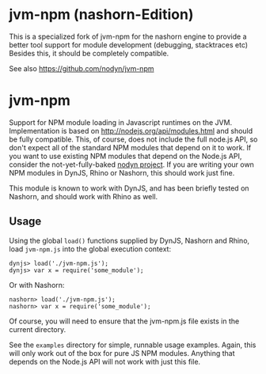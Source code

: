 # jvm-npm (nashorn-Edition)
This is a specialized fork of jvm-npm for the nashorn engine
to provide a better tool support for module development
(debugging, stacktraces etc)
Besides this, it should be completely compatible.

See also https://github.com/nodyn/jvm-npm

# jvm-npm

Support for NPM module loading in Javascript runtimes on the JVM.
Implementation is based on http://nodejs.org/api/modules.html and
should be fully compatible. This, of course, does not include the
full node.js API, so don't expect all of the standard NPM modules
that depend on it to work. If you want to use existing NPM modules
that depend on the Node.js API, consider the not-yet-fully-baked
[nodyn project](http://nodyn.io). If you are writing your own NPM
modules in DynJS, Rhino or Nashorn, this should work just fine.

This module is known to work with DynJS, and has been briefly tested
on Nashorn, and should work with Rhino as well. 

## Usage

Using the global `load()` functions supplied by DynJS, Nashorn and
Rhino, load `jvm-npm.js` into the global execution context:

    dynjs> load('./jvm-npm.js');
    dynjs> var x = require('some_module');

Or with Nashorn:

    nashorn> load('./jvm-npm.js');
    nashorn> var x = require('some_module');
    
Of course, you will need to ensure that the jvm-npm.js file exists
in the current directory.

See the `examples` directory for simple, runnable usage examples.
Again, this will only work out of the box for pure JS NPM modules.
Anything that depends on the Node.js API will not work with just
this file.
